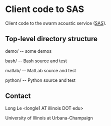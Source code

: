 Client code to SAS
==================

Client code to the swarm acoustic service ([SAS](http://acoustic.ifp.illinois.edu)). 

## Top-level directory structure

demo/ -- some demos

bash/ -- Bash source and test

matlab/ -- MatLab source and test

python/ -- Python source and test

## Contact
Long Le \<longle1 AT illinois DOT edu\>

University of Illinois at Urbana-Champaign
